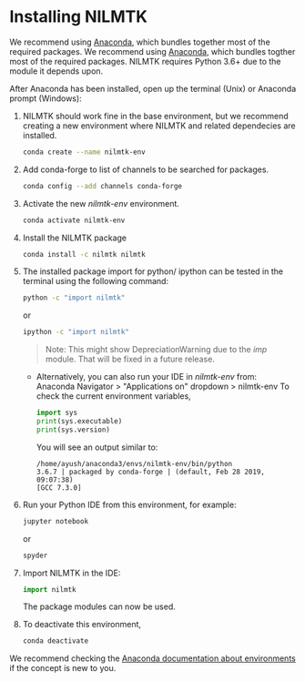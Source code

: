 # Installing NILMTK

We recommend using [Anaconda](https://store.continuum.io/cshop/anaconda/), which bundles together most of the required packages. We recommend using [Anaconda](https://www.anaconda.com/distribution/), which bundles togther most of the required packages. NILMTK requires Python 3.6+ due to the module it depends upon.

After Anaconda has been installed, open up the terminal (Unix) or Anaconda prompt (Windows):

1.  NILMTK should work fine in the base environment, but we recommend creating a new environment where NILMTK and related dependecies are installed.

	```bash
	conda create --name nilmtk-env 
	```

2. Add conda-forge to list of channels to be searched for packages.
	```bash
	conda config --add channels conda-forge
	```

3. Activate the new *nilmtk-env* environment.

	```bash
	conda activate nilmtk-env
	```

4. Install the NILMTK package

	```bash
	conda install -c nilmtk nilmtk
	```

5. The installed package import for python/ ipython can be  tested in the terminal using the following command:
	```bash
	python -c "import nilmtk"
	```
	or	
	```bash
	ipython -c "import nilmtk"
	```
	> Note: This might show DepreciationWarning due to the *imp* module. That will be fixed in a future release.

	* Alternatively, you can also run your IDE in *nilmtk-env* from: Anaconda Navigator > "Applications on" dropdown > nilmtk-env
	To check the current environment variables,

		```python
		import sys
		print(sys.executable)
		print(sys.version)
		```
		You will see an output similar to:
		```
		/home/ayush/anaconda3/envs/nilmtk-env/bin/python
		3.6.7 | packaged by conda-forge | (default, Feb 28 2019, 09:07:38) 
		[GCC 7.3.0]
		```
6. Run your Python IDE from this environment, for example:

	```bash
	jupyter notebook
	```
	or

	```bash
	spyder
	```

7. Import NILMTK in the IDE:

	```python
	import nilmtk
	```
	The package modules can now be used.
8. To deactivate this environment,

	```bash
	conda deactivate
	```
    
We recommend checking the [Anaconda documentation about environments](https://docs.conda.io/projects/conda/en/latest/user-guide/tasks/manage-environments.html) if the concept is new to you.
